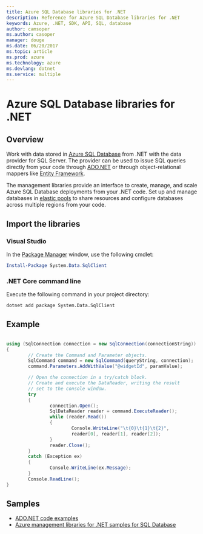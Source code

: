 ```yaml
---
title: Azure SQL Database libraries for .NET
description: Reference for Azure SQL Database libraries for .NET
keywords: Azure, .NET, SDK, API, SQL, database
author: camsoper
ms.author: casoper
manager: douge
ms.date: 06/20/2017
ms.topic: article
ms.prod: azure
ms.technology: azure
ms.devlang: dotnet
ms.service: multiple
---
```


# Azure SQL Database libraries for .NET

## Overview

Work with data stored in  [Azure SQL Database](https://docs.microsoft.com/azure/sql-database/sql-database-technical-overview) from .NET with the data provider for SQL Server.  The provider can be used to issue SQL queries directly from your code through [ADO.NET](/dotnet/framework/data/adonet/) or through object-relational mappers like [Entity Framework](https://docs.microsoft.com/ef/).

The management libraries provide an interface to create, manage, and scale Azure SQL Database deployments from your .NET code. Set up and manage databases in [elastic pools](https://docs.microsoft.com/azure/sql-database/sql-database-elastic-pool) to share resources and configure databases across multiple regions from your code.

## Import the libraries

### Visual Studio 

In the [Package Manager](https://docs.microsoft.com/dotnet/azure/dotnet-sdk-azure-install?view=azure-dotnet) window, use the following cmdlet:

```powershell
Install-Package System.Data.SqlClient
``` 

### .NET Core command line

Execute the following command in your project directory:

```bash
dotnet add package System.Data.SqlClient
```

## Example

```csharp

using (SqlConnection connection = new SqlConnection(connectionString))
{
        // Create the Command and Parameter objects.
        SqlCommand command = new SqlCommand(queryString, connection);
        command.Parameters.AddWithValue("@widgetId", paramValue);

        // Open the connection in a try/catch block. 
        // Create and execute the DataReader, writing the result
        // set to the console window.
        try
        {
                connection.Open();
                SqlDataReader reader = command.ExecuteReader();
                while (reader.Read())
                {
                        Console.WriteLine("\t{0}\t{1}\t{2}",
                        reader[0], reader[1], reader[2]);
                }
                reader.Close();
        }
        catch (Exception ex)
        {
                Console.WriteLine(ex.Message);
        }
        Console.ReadLine();
}
```

## Samples

- [ADO.NET code examples](/dotnet/framework/data/adonet/ado-net-code-examples)
- [Azure management libraries for .NET samples for SQL Database](/dotnet/azure/dotnet-sdk-azure-sql-database-samples)